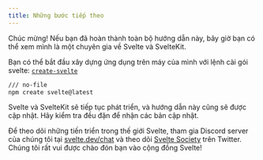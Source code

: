 ```yaml
---
title: Những bước tiếp theo
---
```


Chúc mừng! Nếu bạn đã hoàn thành toàn bộ hướng dẫn này, bây giờ bạn có thể xem mình là một chuyên gia về Svelte và SvelteKit.

Bạn có thể bắt đầu xây dựng ứng dụng trên máy của mình với lệnh cài gói svelte: [`create-svelte`](https://www.npmjs.com/package/create-svelte)

```bash
/// no-file
npm create svelte@latest
```

Svelte và SvelteKit sẽ tiếp tục phát triển, và hướng dẫn này cũng sẽ được cập nhật. Hãy kiểm tra đều đặn để nhận các bản cập nhật.

Để theo dõi những tiến triển trong thế giới Svelte, tham gia Discord server của chúng tôi tại [svelte.dev/chat](https://svelte.dev/chat) và theo dõi [Svelte Society](https://twitter.com/sveltesociety) trên Twitter. Chúng tôi rất vui được chào đón bạn vào cộng đồng Svelte!
